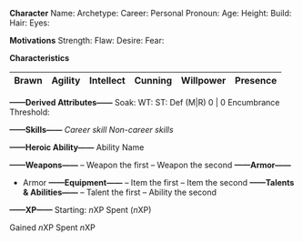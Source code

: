 **Character**
Name:
Archetype:
Career: 
Personal Pronoun:
Age: 
Height: 
Build: 
Hair: 
Eyes: 

**Motivations**
Strength: 
Flaw: 
Desire: 
Fear:

**Characteristics**

| Brawn | Agility | Intellect | Cunning | Willpower | Presence |  
| :---: | :---: |   :---: | :---: | :---: | :---: |

**——Derived Attributes——**
Soak: 
WT: 
ST: 
Def (M|R) 0 | 0
Encumbrance Threshold: 

**——Skills——**
*Career skill* 
*Non-career skills*

**——Heroic Ability——**
Ability Name

**——Weapons——**
– Weapon the first
– Weapon the second
**——Armor——**
- Armor
**——Equipment——**
– Item the first
– Item the second
**——Talents & Abilities——**
– Talent the first
– Ability the second

**——XP——**
Starting: *n*XP
Spent (*n*XP)

Gained *n*XP
Spent *n*XP
